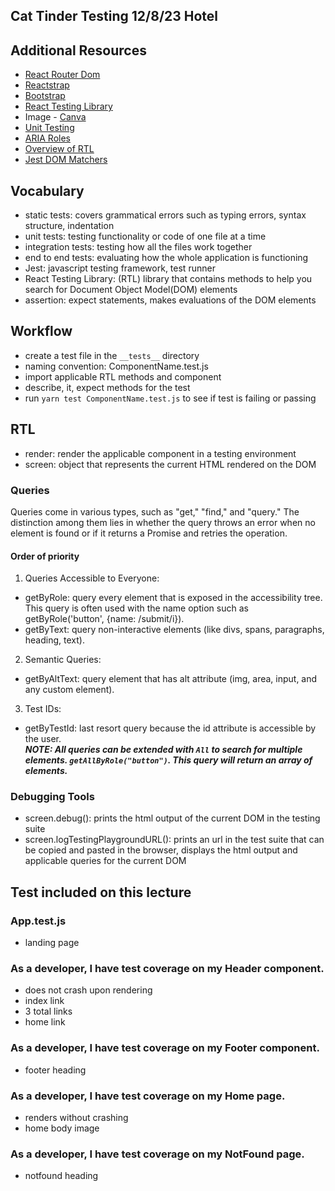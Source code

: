 ## Cat Tinder Testing 12/8/23 Hotel

## Additional Resources  
- [React Router Dom](https://reactrouter.com/en/main)
- [Reactstrap](https://reactstrap.github.io/?path=/story/home-installation--page)
- [Bootstrap](https://getbootstrap.com/)
- [React Testing Library](https://testing-library.com/docs/)
- Image - [Canva](https://www.canva.com/)
- [Unit Testing](https://medium.com/@natnael.awel/react-js-unit-testing-best-practices-and-tools-5454a01326ea)
- [ARIA Roles](https://developer.mozilla.org/en-US/docs/Web/Accessibility/ARIA/ARIA_Techniques#roles)
- [Overview of RTL](https://blog.logrocket.com/using-react-testing-library-debug-method/#anoverviewofreacttestinglibrary)
- [Jest DOM Matchers](https://github.com/testing-library/jest-dom#custom-matchers)

## Vocabulary
- static tests: covers grammatical errors such as typing errors, syntax structure, indentation
- unit tests: testing functionality or code of one file at a time
- integration tests: testing how all the files work together
- end to end tests: evaluating how the whole application is functioning
- Jest: javascript testing framework, test runner
- React Testing Library: (RTL) library that contains methods to help you search for Document Object Model(DOM) elements
- assertion: expect statements, makes evaluations of the DOM elements

## Workflow
- create a test file in the `__tests__` directory
- naming convention: ComponentName.test.js
- import applicable RTL methods and component
- describe, it, expect methods for the test
- run `yarn test ComponentName.test.js` to see if test is failing or passing

## RTL
- render: render the applicable component in a testing environment
- screen: object that represents the current HTML rendered on the DOM

### Queries  
Queries come in various types, such as "get," "find," and "query." The distinction among them lies in whether the query throws an error when no element is found or if it returns a Promise and retries the operation.  
#### Order of priority
1. Queries Accessible to Everyone:  
  - getByRole: query every element that is exposed in the accessibility tree. This query is often used with the name option such as getByRole('button', {name: /submit/i}).
  - getByText: query non-interactive elements (like divs, spans, paragraphs, heading, text).
2. Semantic Queries:  
  - getByAltText: query element that has alt attribute (img, area, input, and any custom element).
3. Test IDs:  
  - getByTestId: last resort query because the id attribute is accessible by the user.  
***NOTE: All queries can be extended with `All` to search for multiple elements. `getAllByRole("button")`. This query will return an array of elements.***  

### Debugging Tools
- screen.debug(): prints the html output of the current DOM in the testing suite 
- screen.logTestingPlaygroundURL(): prints an url in the test suite that can be copied and pasted in the browser, displays the html output and applicable queries for the current DOM

## Test included on this lecture
### App.test.js
- landing page

### As a developer, I have test coverage on my Header component.
- does not crash upon rendering
- index link
- 3 total links
- home link

### As a developer, I have test coverage on my Footer component.
- footer heading

### As a developer, I have test coverage on my Home page.
- renders without crashing
- home body image

### As a developer, I have test coverage on my NotFound page.
- notfound heading

